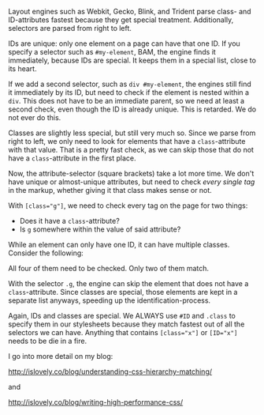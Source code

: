 Layout engines such as Webkit, Gecko, Blink, and Trident parse class- and ID-attributes fastest because they get special treatment. Additionally, selectors are parsed from right to left.

IDs are unique: only one element on a page can have that one ID. If you specify a selector such as `#my-element`, BAM, the engine finds it immediately, because IDs are special. It keeps them in a special list, close to its heart.

If we add a second selector, such as `div #my-element`, the engines still find it immediately by its ID, but need to check if the element is nested within a `div`. This does not have to be an immediate parent, so we need at least a second check, even though the ID is already unique. This is retarded. We do not ever do this.

Classes are slightly less special, but still very much so. Since we parse from right to left, we only need to look for elements that have a `class`-attribute with that value. That is a pretty fast check, as we can skip those that do not have a `class`-attribute in the first place.

Now, the attribute-selector (square brackets) take a lot more time. We don't have unique or almost-unique attributes, but need to check *every single tag* in the markup, whether giving it that class makes sense or not.

With `[class="g"]`, we need to check every tag on the page for two things:

- Does it have a `class`-attribute?
- Is `g` somewhere within the value of said attribute?

While an element can only have one ID, it can have multiple classes. Consider the following:

<div class="stuff"></div>

<div class="g"></div>

<div></div>

<div class="stuff g"></div>

All four of them need to be checked. Only two of them match.

With the selector `.g`, the engine can skip the element that does not have a `class`-attribute. Since classes are special, those elements are kept in a separate list anyways, speeding up the identification-process.

Again, IDs and classes are special. We ALWAYS use `#ID` and `.class` to specify them in our stylesheets because they match fastest out of all the selectors we can have. Anything that contains `[class="x"]` or `[ID="x"]` needs to be die in a fire.

I go into more detail on my blog:

http://islovely.co/blog/understanding-css-hierarchy-matching/

and

http://islovely.co/blog/writing-high-performance-css/
